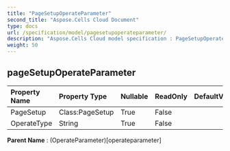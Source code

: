 ```yaml
---
title: "PageSetupOperateParameter"
second_title: "Aspose.Cells Cloud Document"
type: docs
url: /specification/model/pagesetupoperateparameter/
description: "Aspose.Cells Cloud model specification : PageSetupOperateParameter. Effortlessly handle Excel and other spreadsheet documents with features like opening, generating, editing, splitting, merging, comparing, and converting."
weight: 50
---
```


## **pageSetupOperateParameter**

 

| Property Name | Property Type | Nullable |  ReadOnly | DefaultValue | Description | 
| :- | :- | :- |:- |  :- | :- |
| PageSetup | Class:PageSetup | True |  False |  |  |  
| OperateType | String | True |  False |  |  |  

**Parent Name** : (OperateParameter)[operateparameter]

